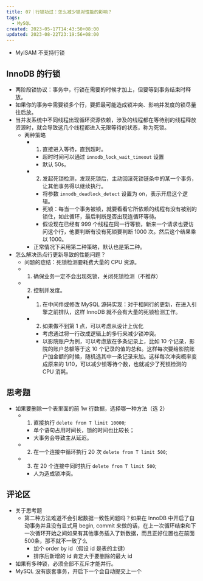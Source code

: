 ```yaml
---
title: 07｜行锁功过：怎么减少锁对性能的影响？
tags:
  - MySQL
created: 2023-05-17T14:43:50+08:00
updated: 2023-08-22T23:19:56+08:00
---
```


- MyISAM 不支持行锁

## InnoDB 的行锁

- 两阶段锁协议：事务中，行锁在需要的时候才加上，但要等到事务结束时释放。
- 如果你的事务中需要锁多个行，要把最可能造成锁冲突、影响并发度的锁尽量往后放。
- 当并发系统中不同线程出现循环资源依赖，涉及的线程都在等待别的线程释放资源时，就会导致这几个线程都进入无限等待的状态，称为死锁。
  - 两种策略
    - 1. 直接进入等待，直到超时。
      - 超时时间可以通过 `innodb_lock_wait_timeout` 设置
      - 默认 50s。
    - 2. 发起死锁检测，发现死锁后，主动回滚死锁链条中的某一个事务，让其他事务得以继续执行。
      - 将参数 `innodb_deadlock_detect` 设置为 on，表示开启这个逻辑。
      - 死锁：每当一个事务被锁，就要看看它所依赖的线程有没有被别的锁住，如此循环，最后判断是否出现连循环等待。
      - 假设现在已经有 999 个线程在同一行等锁，新来一个请求也要访问这个行，他要判断有没有死锁要判断 1000 次。然后这个结果乘以 1000。
    - 正常情况下采用第二种策略，默认也是第二种。
- 怎么解决热点行更新导致的性能问题？
  - 问题的症结：死锁检测要耗费大量的 CPU 资源。
  - 1. 确保业务一定不会出现死锁，关闭死锁检测（不推荐）
  - 2. 控制并发度。
    - 1. 在中间件或修改 MySQL 源码实现：对于相同行的更新，在进入引擎之前排队，这样 InnoDB 就不会有大量的死锁检测工作。
    - 2. 如果做不到第 1 点，可以考虑从设计上优化
      - 考虑通过将一行改成逻辑上的多行来减少锁冲突。
      - 以影院账户为例，可以考虑放在多条记录上，比如 10 个记录，影院的账户总额等于这 10 个记录的值的总和。这样每次要给影院账户加金额的时候，随机选其中一条记录来加。这样每次冲突概率变成原来的 1/10，可以减少锁等待个数，也就减少了死锁检测的 CPU 消耗。

## 思考题

- 如果要删除一个表里面的前 1w 行数据，选择哪一种方法（选 2）
  - 1. 直接执行 `delete from T limit 10000`;
    - 单个语句占用时间长，锁的时间也比较长；
    - 大事务会导致主从延迟。
  - 2. 在一个连接中循环执行 20 次 `delete from T limit 500`;
  - 3. 在 20 个连接中同时执行 `delete from T limit 500`;
    - 人为造成锁冲突。

## 评论区

- 关于思考题
  - 第二种方法难道不会引起数据一致性问题吗？如果在 InnoDB 中开启了自动事务并且没有显式用 begin, commit 来做的话，在上一次循环结束和下一次循环开始之间如果有其他事务插入了新数据，而且正好位置也在前面 500条，那不就不一致了么
    - 加个 order by id（假设 id 是表的主键）
    - 排序后新增的 id 肯定大于要删除的最大 id
- 如果有多种锁，必须全部不互斥才能并行。
- MySQL 没有嵌套事务，开启下一个会自动提交上一个
